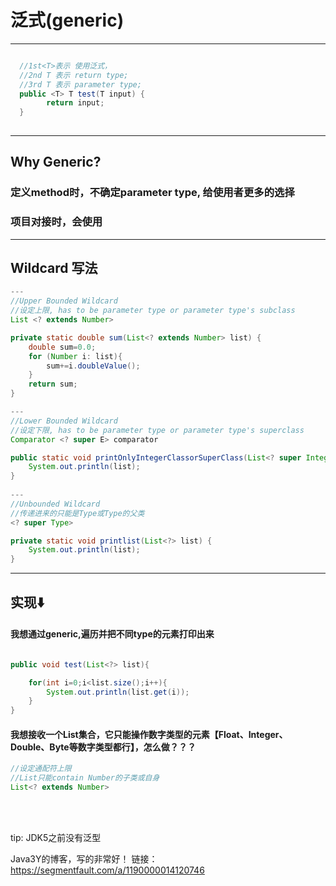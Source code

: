 # 泛式(generic)
---
```java

  //1st<T>表示 使用泛式，
  //2nd T 表示 return type;
  //3rd T 表示 parameter type;
  public <T> T test(T input) {
        return input;
  }
  
```
---
## Why Generic?
### 定义method时，不确定parameter type, 给使用者更多的选择
### 项目对接时，会使用

---
## Wildcard 写法
```java
---
//Upper Bounded Wildcard
//设定上限, has to be parameter type or parameter type's subclass
List <? extends Number>

private static double sum(List<? extends Number> list) {
    double sum=0.0;
    for (Number i: list){
        sum+=i.doubleValue();
    }
    return sum;
}

---
//Lower Bounded Wildcard
//设定下限, has to be parameter type or parameter type's superclass
Comparator <? super E> comparator

public static void printOnlyIntegerClassorSuperClass(List<? super Integer> list){
    System.out.println(list);
}
   
---
//Unbounded Wildcard
//传递进来的只能是Type或Type的父类
<? super Type>

private static void printlist(List<?> list) {
    System.out.println(list);
}

```
---

## 实现⬇️

#### 我想通过generic,遍历并把不同type的元素打印出来
```java

public void test(List<?> list){

    for(int i=0;i<list.size();i++){
        System.out.println(list.get(i));
    }
}

```

#### 我想接收一个List集合，它只能操作数字类型的元素【Float、Integer、Double、Byte等数字类型都行】，怎么做？？？
```java
//设定通配符上限
//List只能contain Number的子类或自身
List<? extends Number>


```



<br>

<br>tip: JDK5之前没有泛型


Java3Y的博客，写的非常好！
链接：https://segmentfault.com/a/1190000014120746
